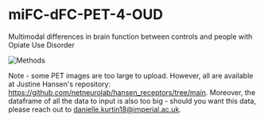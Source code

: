 # miFC-dFC-PET-4-OUD
Multimodal differences in brain function between controls and people with Opiate Use Disorder 


![Methods](https://github.com/daniellekurtin/miFC-dFC-PET-4-OUD/assets/45391054/03f1df69-0a92-4259-a134-0905f384b794)



Note - some PET images are too large to upload. However, all are available at Justine Hansen's repository: https://github.com/netneurolab/hansen_receptors/tree/main. Moreover, the dataframe of all the data to input is also too big - should you want this data, please reach out to danielle.kurtin18@imperial.ac.uk. 
